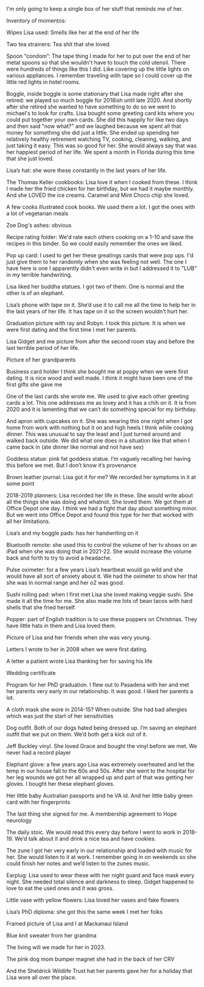 I'm only going to keep a single box of her stuff that reminds me of her. 

Inventory of momentos:

Wipes Lisa used: Smells like her at the end of her life

Two tea strainers: Tea shit that she loved.

Spoon “condom”: The tape thing I made for her to put over the end of her metal spoons so that she wouldn't have to touch the cold utensil. There were hundreds of things like this I did. Like covering up the little lights on various appliances. I remember traveling with tape so I could cover up the little red lights in hotel rooms. 

Boggle, inside boggle is some stationary that Lisa made right after she retired: we played so much boggle for 2018ish until late 2020. And shortly after she retired she wanted to have something to do so we went to michael's to look for crafts. Lisa bought some greeting card kits where you could put together your own cards. She did this happily for like two days and then said "now what?" and we laughed because we spent all that money for something she did just a little. She ended up spending her relatively healthy retirement watching TV, cooking, cleaning, walking, and just taking it easy. This was so good for her. She would always say that was her happiest period of her life. We spent a month in Florida during this time that she just loved. 

Lisa’s hat: she wore these constantly in the last years of her life. 

The Thomas Keller cookbooks: Lisa love it when I cooked from these. I think I made her the fried chicken for her birthday, but we had it maybe monthly. And she LOVED the ice creams. Caramel and Mint Choco chip she loved.

A few cooks illustrated cook books. We used them a lot. I got the ones with a lot of vegetarian meals

Zoe Dog's ashes: obvious

Recipe rating folder: We'd rate each others cooking on a 1-10 and save the recipes in this binder. So we could easily remember the ones we liked.

Pop up card: I used to get her these greatings cards that were pop ups. I'd just give them to her randomly when she was feeling not well. The one I have here is one I apparently didn't even write in but I addressed it to "LUB" in my terrible handwriting. 

Lisa liked her buddha statues. I got two of them. One is normal and the other is of an elephant.

Lisa’s phone with tape on it. She’d use it to call me all the time to help her in the last years of her life. It has tape on it so the screen wouldn’t hurt her. 

Graduation picture with ray and Robyn. I took this picture. It is when we were first dating and the first time I met her parents. 

Lisa Gidget and me picture from after the second room stay and before the last terrible period of her life. 

Picture of her grandparents 

Business card holder I think she bought me at poppy when we were first dating. It is nice wood and well made. I think it might have been one of the first gifts she gave me

One of the last cards she wrote me. We used to give each other greeting cards a lot. This one addresses me as lovey and it has a chih on it. It is from 2020 and it is lamenting that we can’t do something special for my birthday. 

And apron with cupcakes on it. She was wearing this one night when I got home from work with nothing but it on and high heels I think while cooking dinner. This was unusual to say the least and I just turned around and walked back outside. We did what one does in a situation like that when I came back in (ate dinner like normal and not have sex)

Goddess statue: pink fat goddess statue. I’m vaguely recalling her having this before we met. But I don’t know it’s provenance

Brown leather journal: Lisa got it for me? We recorded her symptoms in it at some point 

2018-2019 planners: Lisa recorded her life in these. She would write about all the things she was doing and whatnot. She loved them. We got them at Office Depot one day. I think we had a fight that day about something minor. But we went into Office Depot and found this type for her that worked with all her limitations. 

Lisa’s and my boggle pads: has her handwriting on it

Bluetooth remote: she used this to control the volume of her tv shows on an iPad when she was doing that in 2021-22. She would increase the volume back and forth to try to avoid a headache. 

Pulse oximeter: for a few years Lisa’s heartbeat would go wild and she would have all sort of anxiety about it. We had the oximeter to show her that she was in normal range and her o2 was good. 

Sushi rolling pad: when I first met Lisa she loved making veggie sushi. She made it all the time for me. She also made me lots of bean tacos with hard shells that she fried herself. 

Popper: part of English tradition is to use these poppers on Christmas. They have little hats in them and Lisa loved them. 

Picture of Lisa and her friends when she was very young.

Letters I wrote to her in 2008 when we were first dating. 

A letter a patient wrote Lisa thanking her for saving his life 

Wedding certificate

Program for her PhD graduation. I flew out to Pasadena with her and met her parents very early in our relationship. It was good. I liked her parents a lot. 

A cloth mask she wore in 2014-15? When outside. She had bad allergies which was just the start of her sensitivities 

Dog outfit. Both of our dogs hated being dressed up. I’m saving an elephant outfit that we put on them. We’d both get a kick out of it. 

Jeff Buckley vinyl. She loved Grace and bought the vinyl before we met. We never had a record player 

Elephant glove: a few years ago Lisa was extremely overheated and let the temp in our house fall to the 60s and 50s. After she went to the hospital for her leg wounds we got her all wrapped up and part of that was getting her gloves. I bought her these elephant gloves. 

Her little baby Australian passports and he VA id. And her little baby green card with her fingerprints 

The last thing she signed for me. A membership agreement to Hope neurology 

The daily stoic. We would read this every day before I went to work in 2018-19. We’d talk about it and drink a nice tea and have cookies.

The zune I got her very early in our relationship and loaded with music for her. She would listen to it at work. I remember going in on weekends so she could finish her notes and we’d listen to the zunes music.

Earplug: Lisa used to wear these with her night guard and face mask every night. She needed total silence and darkness to sleep. Gidget happened to love to eat the used ones and it was gross. 

Little vase with yellow flowers: Lisa loved her vases and fake flowers

Lisa’s PhD diploma: she got this the same week I met her folks 

Framed picture of Lisa and I at Mackanaui Island 

Blue knit sweater from her grandma 

The living will we made for her in 2023. 

The pink dog mom bumper magnet she had in the back of her CRV

And the Sheldrick Wildlife Trust hat her parents gave her for a holiday that Lisa wore all over the place.